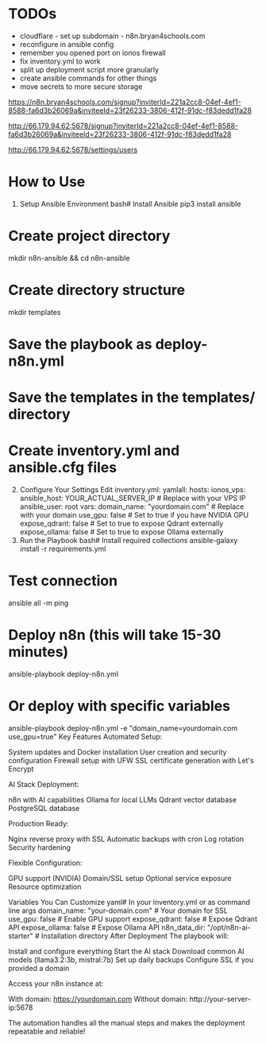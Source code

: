 
# TODOs

- cloudflare - set up subdomain - n8n.bryan4schools.com
- reconfigure in ansible config
- remember you opened port on ionos firewall 
- fix inventory.yml to work
- split up deployment script more granularly
- create ansible commands for other things
- move secrets to more secure storage



https://n8n.bryan4schools.com/signup?inviterId=221a2cc8-04ef-4ef1-8588-fa6d3b26069a&inviteeId=23f26233-3806-412f-91dc-f83dedd1fa28

http://66.179.94.62:5678/signup?inviterId=221a2cc8-04ef-4ef1-8588-fa6d3b26069a&inviteeId=23f26233-3806-412f-91dc-f83dedd1fa28

http://66.179.94.62:5678/settings/users

# How to Use
1. Setup Ansible Environment
bash# Install Ansible
pip3 install ansible

# Create project directory
mkdir n8n-ansible && cd n8n-ansible

# Create directory structure
mkdir templates

# Save the playbook as deploy-n8n.yml
# Save the templates in the templates/ directory
# Create inventory.yml and ansible.cfg files
2. Configure Your Settings
Edit inventory.yml:
yamlall:
  hosts:
    ionos_vps:
      ansible_host: YOUR_ACTUAL_SERVER_IP  # Replace with your VPS IP
      ansible_user: root
  vars:
    domain_name: "yourdomain.com"  # Replace with your domain
    use_gpu: false                 # Set to true if you have NVIDIA GPU
    expose_qdrant: false          # Set to true to expose Qdrant externally
    expose_ollama: false          # Set to true to expose Ollama externally
3. Run the Playbook
bash# Install required collections
ansible-galaxy install -r requirements.yml

# Test connection
ansible all -m ping

# Deploy n8n (this will take 15-30 minutes)
ansible-playbook deploy-n8n.yml

# Or deploy with specific variables
ansible-playbook deploy-n8n.yml -e "domain_name=yourdomain.com use_gpu=true"
Key Features
Automated Setup:

System updates and Docker installation
User creation and security configuration
Firewall setup with UFW
SSL certificate generation with Let's Encrypt

AI Stack Deployment:

n8n with AI capabilities
Ollama for local LLMs
Qdrant vector database
PostgreSQL database

Production Ready:

Nginx reverse proxy with SSL
Automatic backups with cron
Log rotation
Security hardening

Flexible Configuration:

GPU support (NVIDIA)
Domain/SSL setup
Optional service exposure
Resource optimization

Variables You Can Customize
yaml# In your inventory.yml or as command line args
domain_name: "your-domain.com"     # Your domain for SSL
use_gpu: false                     # Enable GPU support
expose_qdrant: false              # Expose Qdrant API
expose_ollama: false              # Expose Ollama API
n8n_data_dir: "/opt/n8n-ai-starter" # Installation directory
After Deployment
The playbook will:

Install and configure everything
Start the AI stack
Download common AI models (llama3.2:3b, mistral:7b)
Set up daily backups
Configure SSL if you provided a domain

Access your n8n instance at:

With domain: https://yourdomain.com
Without domain: http://your-server-ip:5678

The automation handles all the manual steps and makes the deployment repeatable and reliable!